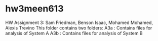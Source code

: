 # hw3meen613
 HW Assignment 3: Sam Friedman, Benson Isaac, Mohamed Mohamed, Alexis Trevino
This folder contains two folders:
A3a : Contains files for analysis of System A
A3b : Contains files for analysis of System B
